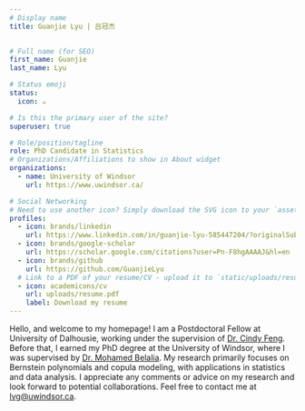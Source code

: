```yaml
---
# Display name
title: Guanjie Lyu | 吕冠杰

 
# Full name (for SEO)
first_name: Guanjie
last_name: Lyu

# Status emoji
status:
  icon: ☕️

# Is this the primary user of the site?
superuser: true

# Role/position/tagline
role: PhD Candidate in Statistics
# Organizations/Affiliations to show in About widget
organizations:
  - name: University of Windsor
    url: https://www.uwindsor.ca/

# Social Networking
# Need to use another icon? Simply download the SVG icon to your `assets/media/icons/` folder.
profiles:
  - icon: brands/linkedin
    url: https://www.linkedin.com/in/guanjie-lyu-585447204/?originalSubdomain=ca 
  - icon: brands/google-scholar
    url: https://scholar.google.com/citations?user=Pn-F8hgAAAAJ&hl=en
  - icon: brands/github
    url: https://github.com/GuanjieLyu
  # Link to a PDF of your resume/CV - upload it to `static/uploads/resume.pdf`
  - icon: academicons/cv
    url: uploads/resume.pdf
    label: Download my resume
---
```


Hello, and welcome to my homepage! I am a Postdoctoral Fellow at University of Dalhousie, working under the supervision of [Dr. Cindy Feng](https://sites.google.com/view/cindyfeng). Before that, I earned my PhD degree at the University of Windsor, where I was supervised by [Dr. Mohamed Belalia](https://www.uwindsor.ca/science/math/704/faculty-dr-mohamed-belalia). My research primarily focuses on Bernstein polynomials and copula modeling, with applications in statistics and data analysis. I appreciate any comments or advice on my research and look forward to potential collaborations. Feel free to contact me at lvg@uwindsor.ca.
